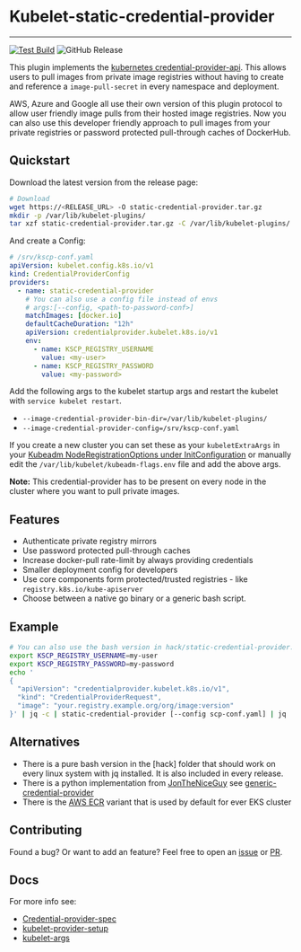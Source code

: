 # Kubelet-static-credential-provider
---
[![Test Build](https://github.com/hegerdes/kubelet-static-credential-provider/actions/workflows/test.yml/badge.svg)](https://github.com/hegerdes/kubelet-static-credential-provider/actions/workflows/test.yml)
![GitHub Release](https://img.shields.io/github/v/release/hegerdes/kubelet-static-credential-provider)


This plugin implements the [kubernetes credential-provider-api](https://kubernetes.io/docs/reference/config-api/kubelet-credentialprovider.v1/). This allows users to pull images from private image registries without having to create and reference a `image-pull-secret` in every namespace and deployment.

AWS, Azure and Google all use their own version of this plugin protocol to allow user friendly image pulls from their hosted image registries. Now you can also use this developer friendly approach to pull images from your private registries or password protected pull-through caches of DockerHub.

## Quickstart
Download the latest version from the release page:

```bash
# Download
wget https://<RELEASE_URL> -O static-credential-provider.tar.gz
mkdir -p /var/lib/kubelet-plugins/
tar xzf static-credential-provider.tar.gz -C /var/lib/kubelet-plugins/
```
And create a Config:
```yaml
# /srv/kscp-conf.yaml
apiVersion: kubelet.config.k8s.io/v1
kind: CredentialProviderConfig
providers:
  - name: static-credential-provider
    # You can also use a config file instead of envs
    # args:[--config, <path-to-password-conf>]
    matchImages: [docker.io]
    defaultCacheDuration: "12h"
    apiVersion: credentialprovider.kubelet.k8s.io/v1
    env:
      - name: KSCP_REGISTRY_USERNAME
        value: <my-user>
      - name: KSCP_REGISTRY_PASSWORD
        value: <my-password>
```

Add the following args to the kubelet startup args and restart the kubelet with `service kubelet restart`.
 * `--image-credential-provider-bin-dir=/var/lib/kubelet-plugins/`
 * `--image-credential-provider-config=/srv/kscp-conf.yaml`

If you create a new cluster you can set these as your `kubeletExtraArgs` in your [Kubeadm NodeRegistrationOptions  under InitConfiguration](https://kubernetes.io/docs/reference/config-api/kubeadm-config.v1beta4/#kubeadm-k8s-io-v1beta4-NodeRegistrationOptions) or manually edit the `/var/lib/kubelet/kubeadm-flags.env` file and add the above args.

**Note:** This credential-provider has to be present on every node in the cluster where you want to pull private images.

## Features
 * Authenticate private registry mirrors
 * Use password protected pull-through caches
 * Increase docker-pull rate-limit by always providing credentials
 * Smaller deployment config for developers
 * Use core components form protected/trusted registries - like `registry.k8s.io/kube-apiserver`
 * Choose between a native go binary or a generic bash script.

## Example
```bash
# You can also use the bash version in hack/static-credential-provider.sh
export KSCP_REGISTRY_USERNAME=my-user
export KSCP_REGISTRY_PASSWORD=my-password
echo '
{
  "apiVersion": "credentialprovider.kubelet.k8s.io/v1",
  "kind": "CredentialProviderRequest",
  "image": "your.registry.example.org/org/image:version"
}' | jq -c | static-credential-provider [--config scp-conf.yaml] | jq
```

## Alternatives
 * There is a pure bash version in the [hack] folder that should work on every linux system with jq installed. It is also included in every release.
 * There is a python implementation from [JonTheNiceGuy](https://github.com/JonTheNiceGuy) see [generic-credential-provider](https://github.com/JonTheNiceGuy/generic-credential-provider)
 * There is the [AWS ECR](https://cloud-provider-aws.sigs.k8s.io/credential_provider/) variant that is used by default for ever EKS cluster

## Contributing
Found a bug? Or want to add an feature? Feel free to open an [issue](https://github.com/hegerdes/kubelet-static-credential-provider/issues) or [PR](https://github.com/hegerdes/kubelet-static-credential-provider/pulls).

## Docs
For more info see:
 * [Credential-provider-spec](https://kubernetes.io/docs/reference/config-api/kubelet-credentialprovider.v1/)
 * [kubelet-provider-setup](https://kubernetes.io/docs/tasks/administer-cluster/kubelet-credential-provider/)
 * [kubelet-args](https://kubernetes.io/docs/reference/command-line-tools-reference/kubelet/)
